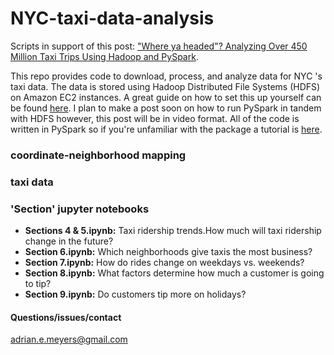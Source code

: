 # NYC-taxi-data-analysis
Scripts in support of this post: ["Where ya headed"? Analyzing Over 450 Million Taxi Trips Using Hadoop and PySpark](https://dailydatablog.wordpress.com/2018/01/27/where-ya-headed-analyzing-over-400-million-taxi-trips-using-hadoop-and-pyspark/). 

This repo provides code to download, process, and analyze data for NYC 's taxi data. The data is stored using Hadoop Distributed File Systems (HDFS) on Amazon EC2 instances. A great guide on how to set this up yourself can be found [here](http://www.novixys.com/blog/setup-apache-hadoop-cluster-aws-ec2/). I plan to make a post soon on how to run PySpark in tandem with HDFS however, this post will be in video format. All of the code is written in PySpark so if you're unfamiliar with the package a tutorial is [here](https://www.analyticsvidhya.com/blog/2016/10/spark-dataframe-and-operations/).

### coordinate-neighborhood mapping

### taxi data

### 'Section' jupyter notebooks

- **Sections 4 & 5.ipynb:** Taxi ridership trends.How much will taxi ridership change in the future? 
- **Section 6.ipynb:** Which neighborhoods give taxis the most business?
- **Section 7.ipynb:** How do rides change on weekdays vs. weekends?
- **Section 8.ipynb:** What factors determine how much a customer is going to tip?
- **Section 9.ipynb:** Do customers tip more on holidays?


#### Questions/issues/contact
<adrian.e.meyers@gmail.com>
